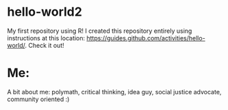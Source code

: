 # hello-world2
My first repository using R! I created this repository entirely using instructions at this location: https://guides.github.com/activities/hello-world/. Check it out!
# Me:
A bit about me: polymath, critical thinking, idea guy, social justice advocate, community oriented :)
